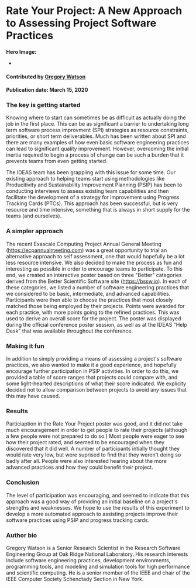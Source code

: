 # Rate Your Project: A New Approach to Assessing Project Software Practices 

**Hero Image:**

 - <img src=''/>

#### Contributed by [Gregory Watson](https://github.com/jarrah42 "Greg Watson GitHub Profile")

#### Publication date: March 15, 2020

### The key is getting started

Knowing where to start can sometimes be as difficult as actually doing
the job in the first place. This can be as significant a barrier to 
undertaking long term software process improvment (SPI) strategies as resource 
constraints, priorities, or short term deliverables. Much has been written about 
SPI and there are many examples of how even basic software engineering practices 
can lead to significant quality improvement. However, overcoming the initial 
inertia required to begin a process of change can be such a burden that it 
prevents teams from even getting started.

The IDEAS team has been grappling with this issue for some time. Our existing
approach to helping teams start using methodologies like Producitivity and Sustainability 
Improvement Planning (PSIP) has been to conducting interviews to assess existing team capabilities 
and then facilitate the development of a strategy for improvement using Progress Tracking Cards (PTCs). 
This approach has been successful, but is very resource and time intensive, something that is always in short
supply for the teams (and ourselves). 

### A simpler approach

The recent Exascale Computing Project Annual General Meeting (https://ecpannualmeeting.com) was a great
opportunity to trial an alternative approach to self assessment, one that would hopefully be a lot less
resource intensive. We also decided to make the process as fun and interesting as possible in
order to encourage teams to participate. To this end, we created an interactive poster based on three 
"Better" categories derived from the Better Scientific Software site (https://bssw.io). In each of these
categories, we listed a number of software engineering practices that we considered to be basic, intermediate, 
and advanced capabilities. Participants were then able to choose the practices that most closely matched those
being employed by their projects. Points were awarded for each practice, with more points going to the refined
practices. This was used to derive an overall score for the project. The poster was displayed during
the official conference poster session, as well as at the IDEAS "Help Desk" that was available throughout 
the conference.

### Making it fun

In addition to simply providing a means of assessing a project's software practices, we also wanted to
make it a good experience, and hopefully encourage further participation in PSIP activities. 
In order to do this, we provided
a table of score ranges that projects could compare with, and some light-hearted descriptions of what their
score indicated. We explicity decided not to allow comparison between projects to avoid any issues that this may 
have caused. 

### Results

Particiaption in the Rate Your Project poster was good, and it did not take much encouragement
in order to get people to rate their projects (although a few people were not prepared to do so.) 
Most people were eager to see how their project rated, and seemed to be encouraged when they
discovered that it did well. A number of participants intially thought they would rate very low,
but were suprised to find that they weren't doing so badly after all. People were also interested
hearing about the more advanced practices and how they could benefit their project.

### Conclusion

The level of participation was encouraging, and seemed to indicate that this approach was a good
way of providing an initial baseline on a project's strengths and weaknesses. We hope to use the 
results of this experiment to develop a more automated approach to assisting projects 
improve their software practices using PSIP and progress tracking cards.

### Author bio

Gregory Watson is a Senior Research Scientist in the Research Software Engineering Group at Oak Ridge National Laboratory. 
His research interests include software engineering practices, development environments, programming tools, and modeling 
and simulation tools for high performance and scientific computing. He is a senior member of the IEEE and chair of 
the IEEE Computer Society Schenctady Section in New York.

<!---
Publish: no
RSS update: 2020-03-15
Categories: Planning, Collaboration
Topics: Software Engineering, Projects and Organizations
Tags: bssw-blog-article
Level: 2
Prerequisites: default
Aggregate: none
--->
